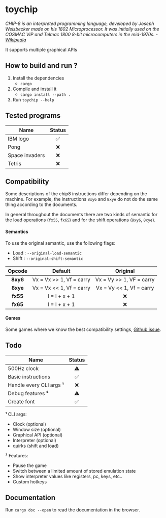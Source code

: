 # toychip

*CHIP-8 is an interpreted programming language, developed by Joseph Weisbecker made on his 1802 Microprocessor. It was initially used on the COSMAC VIP and Telmac 1800 8-bit microcomputers in the mid-1970s.* - *[Wikipedia](https://en.wikipedia.org/wiki/CHIP-8)*

It supports multiple graphical APIs

## How to build and run ?

1. Install the dependencies
    - `cargo`
2. Compile and install it
    - `cargo install --path .`
3. Run `toychip --help`

## Tested programs

Name           | Status
-------------  | :-------------:
IBM logo | ✅
Pong | ❌
Space invaders | ❌
Tetris | ❌

## Compatibility

Some descriptions of the chip8 instructions differ depending on the machine. For example, the instructions `8xy6` and `8xye` do not do the same thing according to the documents.

In general throughout the documents there are two kinds of semantic for the load operations (`fx55`, `fx65`) and for the shift operations (`8xy6`, `8xye`).

#### Semantics

To use the original semantic, use the following flags:
- Load : `--original-load-semantic`
- Shift : `--original-shift-semantic`

Opcode | Default | Original
:-------------: | :---------: | :--------------:
**8xy6** | Vx = Vx >> 1, Vf = carry | Vx = Vy >> 1, VF = carry
**8xye** | Vx = Vx << 1, Vf = carry | Vx = Vy << 1, Vf = carry
**fx55** | I = I + x + 1 | ❌
**fx65** | I = I + x + 1 | ❌

#### Games

Some games where we know the best compatibility settings, [Github issue](https://github.com/Diesel-Net/kiwi-8/issues/9).

## Todo

Name           | Status
-------------  | :-------------:
500Hz clock | ⚠️
Basic instructions | ✅
Handle every CLI args **¹** | ❌
Debug features **²** | ⚠️
Create font | ✅

**¹** CLI args:
* Clock (optional)
* Window size (optional)
* Graphical API (optional)
* Interpreter (optional)
* quirks (shift and load)

**²** Features:
* Pause the game
* Switch between a limited amount of stored emulation state
* Show interpreter values like registers, pc, keys, etc..
* Custom hotkeys

## Documentation

Run `cargo doc --open` to read the documentation in the browser.

